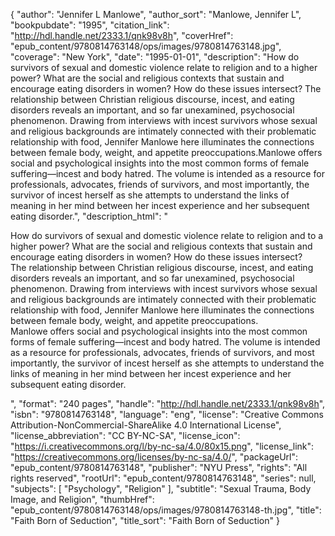 {
  "author": "Jennifer L Manlowe",
  "author_sort": "Manlowe, Jennifer L",
  "bookpubdate": "1995",
  "citation_link": "http://hdl.handle.net/2333.1/qnk98v8h",
  "coverHref": "epub_content/9780814763148/ops/images/9780814763148.jpg",
  "coverage": "New York",
  "date": "1995-01-01",
  "description": "How do survivors of sexual and domestic violence relate to religion and to a higher power?  What are the social and religious contexts that sustain and encourage eating disorders in women?  How do these issues intersect? The relationship between Christian religious discourse, incest, and eating disorders reveals an important, and so far unexamined, psychosocial phenomenon.  Drawing from interviews with incest survivors whose sexual and religious backgrounds are intimately connected with their problematic relationship with food, Jennifer Manlowe here illuminates the connections between female body, weight, and appetite preoccupations.Manlowe offers social and psychological insights into the most common forms of female suffering—incest and body hatred.  The volume is intended as a resource for professionals, advocates, friends of survivors, and most importantly, the survivor of incest herself as she attempts to understand the links of meaning in her mind between her incest experience and her subsequent eating disorder.",
  "description_html": "<p>How do survivors of sexual and domestic violence relate to religion and to a higher power?  What are the social and religious contexts that sustain and encourage eating disorders in women?  How do these issues intersect?<br> The relationship between Christian religious discourse, incest, and eating disorders reveals an important, and so far unexamined, psychosocial phenomenon.  Drawing from interviews with incest survivors whose sexual and religious backgrounds are intimately connected with their problematic relationship with food, Jennifer Manlowe here illuminates the connections between female body, weight, and appetite preoccupations.<br>Manlowe offers social and psychological insights into the most common forms of female suffering—incest and body hatred.  The volume is intended as a resource for professionals, advocates, friends of survivors, and most importantly, the survivor of incest herself as she attempts to understand the links of meaning in her mind between her incest experience and her subsequent eating disorder.</p>",
  "format": "240 pages",
  "handle": "http://hdl.handle.net/2333.1/qnk98v8h",
  "isbn": "9780814763148",
  "language": "eng",
  "license": "Creative Commons Attribution-NonCommercial-ShareAlike 4.0 International License",
  "license_abbreviation": "CC BY-NC-SA",
  "license_icon": "https://i.creativecommons.org/l/by-nc-sa/4.0/80x15.png",
  "license_link": "https://creativecommons.org/licenses/by-nc-sa/4.0/",
  "packageUrl": "epub_content/9780814763148",
  "publisher": "NYU Press",
  "rights": "All rights reserved",
  "rootUrl": "epub_content/9780814763148",
  "series": null,
  "subjects": [
    "Psychology",
    "Religion"
  ],
  "subtitle": "Sexual Trauma, Body Image, and Religion",
  "thumbHref": "epub_content/9780814763148/ops/images/9780814763148-th.jpg",
  "title": "Faith Born of Seduction",
  "title_sort": "Faith Born of Seduction"
}
